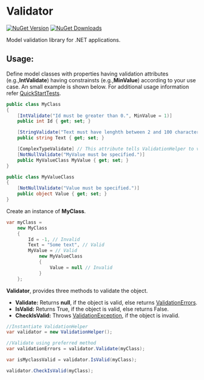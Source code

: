 # Validator

[![NuGet Version](http://img.shields.io/nuget/v/Agero.Core.Validator.svg?style=flat)](https://www.nuget.org/packages/Agero.Core.Validator/) 
[![NuGet Downloads](http://img.shields.io/nuget/dt/Agero.Core.Validator.svg?style=flat)](https://www.nuget.org/packages/Agero.Core.Validator/)

Model validation library for .NET applications.

## Usage:

Define model classes with properties having validation attributes (e.g.,**IntValidate**) having constrainsts (e.g.,**MinValue**) according to your use case. An small example is shown below. For additional usage information refer [QuickStartTests](./Agero.Core.Validator.Tests/QuickStartTests.cs).

```csharp
public class MyClass
{
    [IntValidate("Id must be greater than 0.", MinValue = 1)]
    public int Id { get; set; }

    [StringValidate("Text must have lenghth between 2 and 100 characters.", MinLength = 2, MaxLength = 100)]
    public string Text { get; set; }

    [ComplexTypeValidate] // This attribute tells ValidationHelper to validate MyValueClass object
    [NotNullValidate("MyValue must be specified.")]
    public MyValueClass MyValue { get; set; }
}

public class MyValueClass
{
    [NotNullValidate("Value must be specified.")]
    public object Value { get; set; }
}
```

Create an instance of **MyClass**.
```csharp
var myClass =
    new MyClass
    {
        Id = -1, // Invalid
        Text = "Some text", // Valid
        MyValue = // Valid
            new MyValueClass
            {
                Value = null // Invalid
            }
    };
```

**Validator**, provides three methods to validate the object. 

* **Validate:** Returns **null**, if the object is valid, else returns [ValidationErrors](./Agero.Core.Validator/ValidationErrors.cs).
* **IsValid:** Returns True, if the object is valid, else returns False.
* **CheckIsValid:** Throws [ValidationException](./Agero.Core.Validator/ValidationException.cs), if the object is invalid.

```csharp
//Instantiate ValidationHelper
var validator = new ValidationHelper();

//Validate using preferred method
var validationErrors = validator.Validate(myClass);

var isMyclassValid = validator.IsValid(myClass);

validator.CheckIsValid(myClass);
```